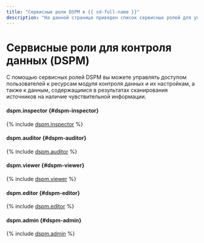 ```yaml
---
title: "Сервисные роли DSPM в {{ sd-full-name }}"
description: "На данной странице приведен список сервисных ролей для управления доступом к модулю контроля данных (DSPM) в сервисе {{ sd-name }}."
---
```


# Сервисные роли для контроля данных (DSPM)

С помощью сервисных ролей DSPM вы можете управлять доступом пользователей к ресурсам модуля контроля данных и их настройкам, а также к данным, содержащимся в результатах сканирования источников на наличие чувствительной информации.

#### dspm.inspector {#dspm-inspector}

{% include [dspm.inspector](../../_roles/dspm/inspector.md) %}

#### dspm.auditor {#dspm-auditor}

{% include [dspm.auditor](../../_roles/dspm/auditor.md) %}

#### dspm.viewer {#dspm-viewer}

{% include [dspm.viewer](../../_roles/dspm/viewer.md) %}

#### dspm.editor {#dspm-editor}

{% include [dspm.editor](../../_roles/dspm/editor.md) %}

#### dspm.admin {#dspm-admin}

{% include [dspm.admin](../../_roles/dspm/admin.md) %}